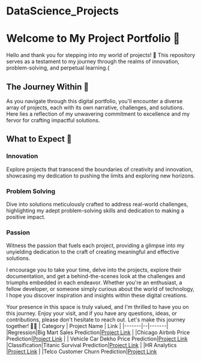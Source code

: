 # DataScience_Projects

# Welcome to My Project Portfolio 🚀

Hello and thank you for stepping into my world of projects! 🌟 This repository serves as a testament to my journey through the realms of innovation, problem-solving, and perpetual learning.{

## The Journey Within 🌌

As you navigate through this digital portfolio, you'll encounter a diverse array of projects, each with its own narrative, challenges, and solutions. Here lies a reflection of my unwavering commitment to excellence and my fervor for crafting impactful solutions.

## What to Expect 🚀

### Innovation
Explore projects that transcend the boundaries of creativity and innovation, showcasing my dedication to pushing the limits and exploring new horizons.

### Problem Solving
Dive into solutions meticulously crafted to address real-world challenges, highlighting my adept problem-solving skills and dedication to making a positive impact.

### Passion
Witness the passion that fuels each project, providing a glimpse into my unyielding dedication to the craft of creating meaningful and effective solutions.

I encourage you to take your time, delve into the projects, explore their documentation, and get a behind-the-scenes look at the challenges and triumphs embedded in each endeavor. Whether you're an enthusiast, a fellow developer, or someone simply curious about the world of technology, I hope you discover inspiration and insights within these digital creations.

Your presence in this space is truly valued, and I'm thrilled to have you on this journey. Enjoy your visit, and if you have any questions, ideas, or contributions, please don't hesitate to reach out. Let's make this journey together! 🚀✨
| Category | Project Name | Link |
|-------|--|-------|
|Regression|Big Mart Sales Prediction|[Project Link](https://github.com/ShravaniRajanelli/Big-Mart-sales-Data-Set)
| |Chicago Airbnb Price Prediction|[Project Link](https://github.com/ShravaniRajanelli/Project-Chicago-Airbnb)
| | Vehicle Car Dekho Price Prediction|[Project Link](https://github.com/ShravaniRajanelli/Vehicle-Car-Dekho)
|Classification|Titanic Survival Prediction|[Project Link](https://github.com/ShravaniRajanelli/Project-on-Titanic-Survival-Prediction)
| |HR Analytics |[Project Link](https://github.com/ShravaniRajanelli/HR-Analytics-Challenge)
| |Telco Customer Churn Prediction|[Project Link](https://github.com/ShravaniRajanelli/Telco-Customer-Churn-Prediction)
